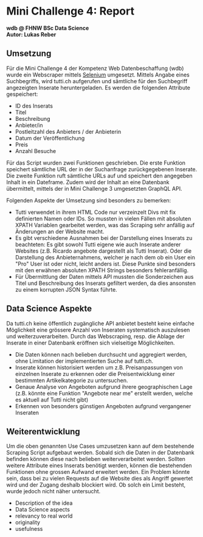 # Mini Challenge 4: Report

**wdb @ FHNW BSc Data Science** \
**Autor: Lukas Reber**

## Umsetzung

Für die Mini Challenge 4 der Kompetenz Web Datenbeschaffung (wdb) wurde ein Webscraper mittels [Selenium](https://www.selenium.dev/) umgesetzt. Mittels Angabe eines Suchbegriffs, wird tutti.ch aufgerufen und sämtliche für den Suchbegriff angezeigten Inserate heruntergeladen. Es werden die folgenden Attribute gespeichert:

- ID des Inserats
- Titel
- Beschreibung
- Anbieter/in
- Postleitzahl des Anbieters / der Anbieterin
- Datum der Veröffentlichung
- Preis
- Anzahl Besuche

Für das Script wurden zwei Funktionen geschrieben. Die erste Funktion speichert sämtliche URL der in der Suchanfrage zurückgegebenen Inserate. Die zweite Funktion ruft sämtliche URLs auf und speichert den angegeben Inhalt in ein Dateframe. Zudem wird der Inhalt an eine Datenbank übermittelt, mittels der in Mini Challenge 3 umgesetzten GraphQL API.

Folgenden Aspekte der Umsetzung sind besonders zu bemerken:

- Tutti verwendet in ihrem HTML Code nur verzeinzelt Divs mit fix definierten Namen oder IDs. So mussten in vielen Fällen mit absoluten XPATH Variablen gearbeitet werden, was das Scraping sehr anfällig auf Änderungen an der Website macht.
- Es gibt verschiedene Ausnahmen bei der Darstellung eines Inserats zu beachteten: Es gibt sowohl Tutti eigene wie auch Inserate anderer Websites (z.B. Ricardo angebote dargestellt als Tutti Inserat). Oder die Darstellung des Anbieternahmens, welcher je nach dem ob ein User ein "Pro" User ist oder nicht, leicht anders ist. Diese Punkte sind besonders mit den erwähnen absoluten XPATH Strings besonders fehleranfällig.
- Für Übermittlung der Daten mittels API mussten die Sonderzeichen aus Titel und Beschreibung des Inserats gefiltert werden, da dies ansonsten zu einem korrupten JSON Syntax führte.

## Data Science Aspekte

Da tutti.ch keine öffentlich zugängliche API anbietet besteht keine einfache Möglichkeit eine grössere Anzahl von Inseraten systematisch auszulesen und weiterzuverarbeiten. Durch das Webscraping, resp. die Ablage der Inserate in einer Datenbank eröffnen sich vielseitige Möglichkeiten.

- Die Daten können nach belieben durchsucht und aggregiert werden, ohne Limitation der implementierten Suche auf tutti.ch.
- Inserate können historisiert werden um z.B. Preisanpassungen von einzelnen Inserate zu erkennen oder die Preisentwicklung einer bestimmten Artikelkategorie zu untersuchen.
- Genaue Analyse von Angeboten aufgrund ihrere geographischen Lage (z.B. könnte eine Funktion "Angebote near me" erstellt werden, welche es aktuell auf Tutti nicht gibt)
- Erkennen von besonders günstigen Angeboten aufgrund vergangener Inseraten

## Weiterentwicklung

Um die oben genannten Use Cases umzusetzen kann auf dem bestehende Scraping Script aufgebaut werden. Sobald sich die Daten in der Datenbank befinden können diese nach belieben weiterverarbeitet werden. Sollten weitere Attribute eines Inserats benötigt werden, können die bestehenden Funktionen ohne grossen Aufwand erweitert werden. Ein Problem könnte sein, dass bei zu vielen Requests auf die Website dies als Angriff gewertet wird und der Zugang deshalb blockiert wird. Ob solch ein Limit besteht, wurde jedoch nicht näher untersucht.

* Description of the idea
* Data Science aspects
* relevancy to real world
* originality
* usefulness